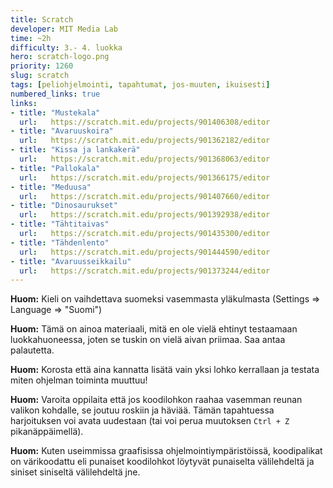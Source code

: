 ```yaml
---
title: Scratch
developer: MIT Media Lab
time: ~2h
difficulty: 3.- 4. luokka
hero: scratch-logo.png
priority: 1260
slug: scratch
tags: [peliohjelmointi, tapahtumat, jos-muuten, ikuisesti]
numbered_links: true
links:
- title: "Mustekala"
  url:   https://scratch.mit.edu/projects/901406308/editor
- title: "Avaruuskoira"
  url:   https://scratch.mit.edu/projects/901362182/editor
- title: "Kissa ja lankakerä"
  url:   https://scratch.mit.edu/projects/901368063/editor
- title: "Pallokala"
  url:   https://scratch.mit.edu/projects/901366175/editor
- title: "Meduusa"
  url:   https://scratch.mit.edu/projects/901407660/editor
- title: "Dinosaurukset"
  url:   https://scratch.mit.edu/projects/901392938/editor
- title: "Tähtitaivas"
  url:   https://scratch.mit.edu/projects/901435300/editor
- title: "Tähdenlento"
  url:   https://scratch.mit.edu/projects/901444590/editor
- title: "Avaruusseikkailu"
  url:   https://scratch.mit.edu/projects/901373244/editor
---
```


**Huom:** Kieli on vaihdettava suomeksi vasemmasta yläkulmasta (Settings => Language => "Suomi")

**Huom:** Tämä on ainoa materiaali, mitä en ole vielä ehtinyt testaamaan luokkahuoneessa, joten se tuskin on vielä aivan priimaa. Saa antaa palautetta.

**Huom:** Korosta että aina kannatta lisätä vain yksi lohko kerrallaan ja testata miten ohjelman toiminta muuttuu!

**Huom:** Varoita oppilaita että jos koodilohkon raahaa vasemman reunan valikon kohdalle, se joutuu roskiin ja häviää. Tämän tapahtuessa harjoituksen voi avata uudestaan (tai voi perua muutoksen `Ctrl + Z` pikanäppäimellä).

**Huom:** Kuten useimmissa graafisissa ohjelmointiympäristöissä, koodipalikat on värikoodattu eli punaiset koodilohkot löytyvät punaiselta välilehdeltä ja siniset siniseltä välilehdeltä jne.

